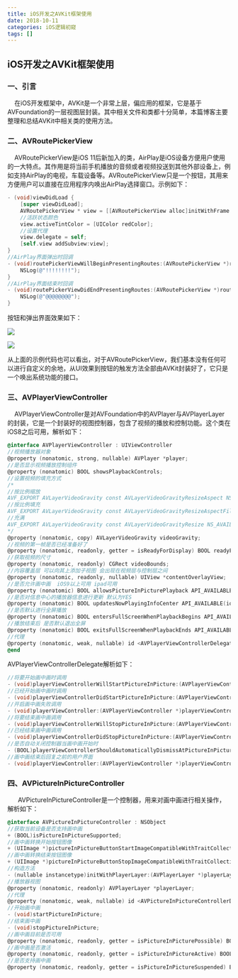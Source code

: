 ```yaml
---
title: iOS开发之AVKit框架使用
date: 2018-10-11
categories: iOS逻辑初窥
tags: []
---
```

## iOS开发之AVKit框架使用

### 一、引言

    在iOS开发框架中，AVKit是一个非常上层，偏应用的框架，它是基于AVFoundation的一层视图层封装。其中相关文件和类都十分简单，本篇博客主要整理和总结AVKit中相关类的使用方法。

### 二、AVRoutePickerView

    AVRoutePickerView是iOS 11后新加入的类，AirPlay是iOS设备方便用户使用的一大特点。其作用是将当前手机播放的音频或者视频投送到其他外部设备上，例如支持AirPlay的电视，车载设备等。AVRoutePickerView只是一个按钮，其用来方便用户可以直接在应用程序内唤出AirPlay选择窗口。示例如下：

```objectivec
- (void)viewDidLoad {
    [super viewDidLoad];
    AVRoutePickerView * view = [[AVRoutePickerView alloc]initWithFrame:CGRectMake(100, 100, 60, 60)];
    //活跃状态颜色
    view.activeTintColor = [UIColor redColor];
    //设置代理
    view.delegate = self;
    [self.view addSubview:view];
}
//AirPlay界面弹出时回调
- (void)routePickerViewWillBeginPresentingRoutes:(AVRoutePickerView *)routePickerView{
    NSLog(@"!!!!!!!!");
}
//AirPlay界面结束时回调
- (void)routePickerViewDidEndPresentingRoutes:(AVRoutePickerView *)routePickerView{
    NSLog(@"@@@@@@@@");
}
```

按钮和弹出界面效果如下：

![](https://oscimg.oschina.net/oscnet/c864c75a953fe04266f52c412aef9e81192.jpg)

![](https://oscimg.oschina.net/oscnet/942ba1b1c8f39228d484f399dcb779df185.jpg)

从上面的示例代码也可以看出，对于AVRoutePickerView，我们基本没有任何可以进行自定义的余地，从UI效果到按钮的触发方法全部由AVKit封装好了，它只是一个唤出系统功能的接口。

### 三、AVPlayerViewController

    AVPlayerViewController是对AVFoundation中的AVPlayer与AVPlayerLayer的封装，它是一个封装好的视图控制器，包含了视频的播放和控制功能。这个类在iOS8之后可用，解析如下：

```objectivec
@interface AVPlayerViewController : UIViewController
//视频播放器对象
@property (nonatomic, strong, nullable) AVPlayer *player;
//是否显示视频播放控制组件
@property (nonatomic) BOOL showsPlaybackControls;
//设置视频的填充方式
/*
//按比例缩放
AVF_EXPORT AVLayerVideoGravity const AVLayerVideoGravityResizeAspect NS_AVAILABLE(10_7, 4_0);
//按比例填充
AVF_EXPORT AVLayerVideoGravity const AVLayerVideoGravityResizeAspectFill NS_AVAILABLE(10_7, 4_0);
//充满
AVF_EXPORT AVLayerVideoGravity const AVLayerVideoGravityResize NS_AVAILABLE(10_7, 4_0);
*/
@property (nonatomic, copy) AVLayerVideoGravity videoGravity;
//视频的第一帧是否已经准备好了
@property (nonatomic, readonly, getter = isReadyForDisplay) BOOL readyForDisplay;
//获取视频的尺寸
@property (nonatomic, readonly) CGRect videoBounds;
//内容覆盖层 可以向其上添加子视图 会出现在视频层与控制层之间
@property (nonatomic, readonly, nullable) UIView *contentOverlayView;
//是否允许画中画  iOS9以上可用 ipad可用
@property (nonatomic) BOOL allowsPictureInPicturePlayback API_AVAILABLE(ios(9.0));
//是否对信息中心的播放器信息进行更新 默认为YES
@property (nonatomic) BOOL updatesNowPlayingInfoCenter API_AVAILABLE(ios(10.0));
//是否默认进行全屏播放
@property (nonatomic) BOOL entersFullScreenWhenPlaybackBegins API_AVAILABLE(ios(11.0));
//播放结束后 是否默认退出全屏
@property (nonatomic) BOOL exitsFullScreenWhenPlaybackEnds API_AVAILABLE(ios(11.0));
//代理
@property (nonatomic, weak, nullable) id <AVPlayerViewControllerDelegate> delegate API_AVAILABLE(ios(9.0));
@end
```

AVPlayerViewControllerDelegate解析如下：

```objectivec
//将要开始画中画时调用
- (void)playerViewControllerWillStartPictureInPicture:(AVPlayerViewController *)playerViewController;
//已经开始画中画时调用
- (void)playerViewControllerDidStartPictureInPicture:(AVPlayerViewController *)playerViewController;
//开启画中画失败调用
- (void)playerViewController:(AVPlayerViewController *)playerViewController failedToStartPictureInPictureWithError:(NSError *)error;
//将要结束画中画调用
- (void)playerViewControllerWillStopPictureInPicture:(AVPlayerViewController *)playerViewController;
//已经结束画中画调用
- (void)playerViewControllerDidStopPictureInPicture:(AVPlayerViewController *)playerViewController;
//是否自动关闭控制器当画中画开始时
- (BOOL)playerViewControllerShouldAutomaticallyDismissAtPictureInPictureStart:(AVPlayerViewController *)playerViewController;
//画中画结束后回复之前的用户界面
- (void)playerViewController:(AVPlayerViewController *)playerViewController restoreUserInterfaceForPictureInPictureStopWithCompletionHandler:(void (^)(BOOL restored))completionHandler;
```

### 四、AVPictureInPictureController

      AVPictureInPictureController是一个控制器，用来对画中画进行相关操作，解析如下：

```objectivec
@interface AVPictureInPictureController : NSObject
//获取当前设备是否支持画中画
+ (BOOL)isPictureInPictureSupported;
//画中画转换开始按钮图像
+ (UIImage *)pictureInPictureButtonStartImageCompatibleWithTraitCollection:(nullable UITraitCollection *)traitCollection;
//画中画转换结束按钮图像
+ (UIImage *)pictureInPictureButtonStopImageCompatibleWithTraitCollection:(nullable UITraitCollection *)traitCollection;
//构造方法
- (nullable instancetype)initWithPlayerLayer:(AVPlayerLayer *)playerLayer;
//播放器视图
@property (nonatomic, readonly) AVPlayerLayer *playerLayer;
//代理
@property (nonatomic, weak, nullable) id <AVPictureInPictureControllerDelegate> delegate;
//开始画中画
- (void)startPictureInPicture;
//结束画中画
- (void)stopPictureInPicture;
//画中画目前是否可用
@property (nonatomic, readonly, getter = isPictureInPicturePossible) BOOL pictureInPicturePossible;
//画中画是否激活
@property (nonatomic, readonly, getter = isPictureInPictureActive) BOOL pictureInPictureActive;
//是否支持画中画
@property (nonatomic, readonly, getter = isPictureInPictureSuspended) BOOL pictureInPictureSuspended;

```
